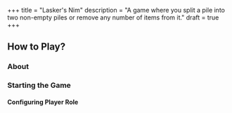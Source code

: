 +++
title = "Lasker's Nim"
description = "A game where you split a pile into two non-empty piles or remove any number of items from it."
draft = true
+++

## How to Play?

### About

### Starting the Game

#### Configuring Player Role
